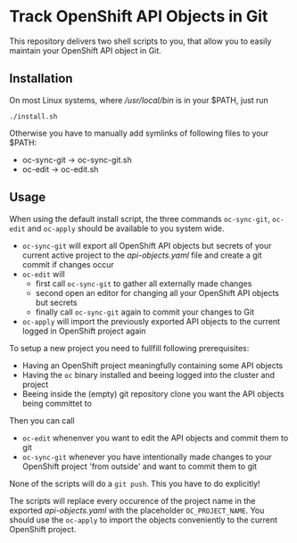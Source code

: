 Track OpenShift API Objects in Git
==================================

This repository delivers two shell scripts to you, that allow you to easily maintain
your OpenShift API object in Git.

Installation
------------

On most Linux systems, where _/usr/local/bin_ is in your $PATH, just run

```
./install.sh
```

Otherwise you have to manually add symlinks of following files to your $PATH:

* oc-sync-git -> oc-sync-git.sh
* oc-edit     -> oc-edit.sh

Usage
-----

When using the default install script, the three commands `oc-sync-git`, `oc-edit` and `oc-apply`
should be available to you system wide.

  * `oc-sync-git` will export all OpenShift API objects but secrets of your current active
     project to the _api-objects.yaml_ file and create a git commit if changes occur
  * `oc-edit` will
    * first call `oc-sync-git` to gather all externally made changes
    * second open an editor for changing all your OpenShift API objects but secrets
    * finally call `oc-sync-git` again to commit your changes to Git
  * `oc-apply` will import the previously exported API objects to the current logged in
    OpenShift project again

To setup a new project you need to fullfill following prerequisites:

* Having an OpenShift project meaningfully containing some API objects
* Having the `oc` binary installed and beeing logged into the cluster and project
* Beeing inside the (empty) git repository clone you want the API objects being committet to

Then you can call

* `oc-edit` whenenver you want to edit the API objects and commit them to git
* `oc-sync-git` whenever you have intentionally made changes to your OpenShift project
  'from outside' and want to commit them to git

None of the scripts will do a `git push`. This you have to do explicitly!

The scripts will replace every occurence of the project name in the exported _api-objects.yaml_
with the placeholder `OC_PROJECT_NAME`. You should use the `oc-apply` to import the objects
conveniently to the current OpenShift project.
